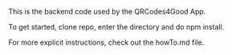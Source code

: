 This is the backend code used by the QRCodes4Good App.

To get started, clone repo, enter the directory and do npm install.

For more explicit instructions, check out the howTo.md file.